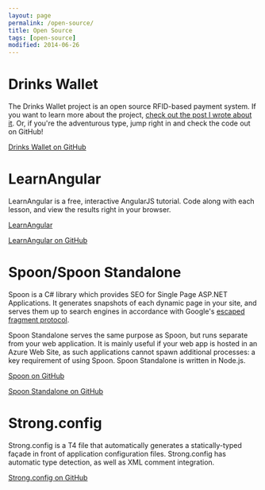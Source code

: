 ```yaml
---
layout: page
permalink: /open-source/
title: Open Source
tags: [open-source]
modified: 2014-06-26
---
```


# Drinks Wallet

The Drinks Wallet project is an open source RFID-based payment system. If you want to learn more about the project, [check out the post I wrote about it](http://www.levibotelho.com/development/build-your-own-rfid-payment-system/). Or, if you're the adventurous type, jump right in and check the code out on GitHub!

[Drinks Wallet on GitHub](https://github.com/drinks-wallet)

# LearnAngular

LearnAngular is a free, interactive AngularJS tutorial. Code along with each lesson, and view the results right in your browser.

[LearnAngular](http://www.learn-angular.org)

[LearnAngular on GitHub](https://github.com/LeviBotelho/LearnAngular)

# Spoon/Spoon Standalone

Spoon is a C# library which provides SEO for Single Page ASP.NET Applications. It generates snapshots of each dynamic page in your site, and serves them up to search engines in accordance with Google's [escaped fragment protocol](https://developers.google.com/webmasters/ajax-crawling/docs/specification).

Spoon Standalone serves the same purpose as Spoon, but runs separate from your web application. It is mainly useful if your web app is hosted in an Azure Web Site, as such applications cannot spawn additional processes: a key requirement of using Spoon. Spoon Standalone is written in Node.js.

[Spoon on GitHub](https://github.com/LeviBotelho/spoon)

[Spoon Standalone on GitHub](https://github.com/LeviBotelho/spoon-standalone)

# Strong.config

Strong.config is a T4 file that automatically generates a statically-typed façade in front of application configuration files. Strong.config has automatic type detection, as well as XML comment integration.

[Strong.config on GitHub](https://github.com/LeviBotelho/strong-config)   